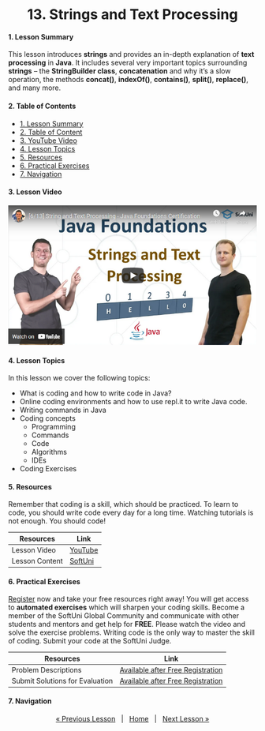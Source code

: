 <h1 align="center">13. Strings and Text Processing</h1>

#### 1. Lesson Summary

This lesson introduces **strings** and provides an in-depth explanation of **text processing** in **Java**. It includes several very important topics surrounding **strings** – the **StringBuilder class**, **concatenation** and why it’s a slow operation, the methods **concat()**, **indexOf()**, **contains()**, **split()**, **replace()**, and many more. 

#### 2. Table of Contents
* [1. Lesson Summary](#1-Lesson-Summary)
* [2. Table of Content](#2-Table-of-Content)
* [3. YouTube Video](#3-YouTube-Video)
* [4. Lesson Topics](#4-Lesson-Topics)
* [5. Resources](#5-Resources)
* [6. Practical Exercises](#6-Practical-Exercises)
* [7. Navigation](#7-Navigation)

#### 3. Lesson Video
<p align="center">
<a href="https://youtu.be/uTXLkIG1UCE">
    <img src="assets/embedded-videos/13.png" alt="YouTube Thumbnail">
 </a>
</p>

#### 4. Lesson Topics
In this lesson we cover the following topics:
* What is coding and how to write code in Java?
* Online coding environments and how to use repl.it to write Java code.
* Writing commands in Java
* Coding concepts
  * Programming
  * Commands
  * Code
  * Algorithms
  * IDEs
* Coding Exercises

#### 5. Resources
<p>Remember that coding is a skill, which should be practiced. To learn to code, you should write code every day for a long time. Watching tutorials is not enough. You should code! </p>

| Resources | Link |
| ----- | ----- |
| Lesson Video| [YouTube](https://youtu.be/uTXLkIG1UCE) |
| Lesson Content | [SoftUni](https://softuni.org/code-lessons/java-foundations-certification-strings-and-text-processing/) |

#### 6. Practical Exercises
<a href="https://softuni.org/checkout/join-community">Register</a> now and take your free resources right away! You will get access to **automated exercises** which will sharpen your coding skills. Become a member of the SoftUni Global Community and communicate with other students and mentors and get help for **FREE**.
Please watch the video and solve the exercise problems. Writing code is the only way to master the skill of coding. Submit your code at the SoftUni Judge.

| Resources | Link |
| ----- | ----- |
| Problem Descriptions | [Available after Free Registration](https://softuni.org/code-lessons/java-foundations-certification-strings-and-text-processing/) |
| Submit Solutions for Evaluation | [Available after Free Registration](https://softuni.org/code-lessons/java-foundations-certification-strings-and-text-processing/) |

#### 7. Navigation

<p align="center">
    <a href="https://github.com/SoftUni/Free-Java-Certification-Course/blob/main/lessons/12-Lists.md">« Previous Lesson</a> &nbsp; | &nbsp; <a href="https://github.com/SoftUni/Free-Java-Certification-Course">Home</a> &nbsp; | &nbsp; <a href="https://github.com/SoftUni/Free-Java-Certification-Course/blob/main/lessons/14-Maps%2C-Lambda-and-Stream-API.md">Next Lesson »</a>
</p>